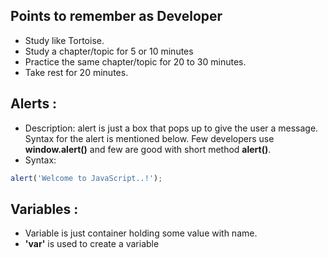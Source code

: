 ## Points to remember as Developer
- Study like Tortoise.
- Study a chapter/topic for 5 or 10 minutes
- Practice the same chapter/topic for 20 to 30 minutes.
- Take rest for 20 minutes.

## Alerts :
- Description: alert is just a box that pops up to give the user a message. Syntax for the alert is mentioned below. Few developers use **window.alert()** and few are good with short method **alert()**.
- Syntax: 
```js
alert('Welcome to JavaScript..!');
```

## Variables :
- Variable is just container holding some value with name. 
- **'var'** is used to create a variable
<!--stackedit_data:
eyJoaXN0b3J5IjpbLTMzNDU5NjY5LDkzNjk5MTYzMSwxOTMzNT
g5NDI3LC00NzYxODE1OV19
-->